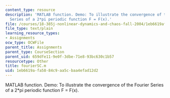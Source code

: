 ```yaml
---
content_type: resource
description: 'MATLAB function. Demo: To illustrate the convergence of the Fourier
  Series of a 2*pi periodic function F = F(x).'
file: /courses/18-385j-nonlinear-dynamics-and-chaos-fall-2004/1eb6619afa5884c9aa5cbaa4efad12d2_fourierSC.m
file_type: text/plain
learning_resource_types:
- Assignments
ocw_type: OCWFile
parent_title: Assignments
parent_type: CourseSection
parent_uid: 659dfe11-9e0f-3dbe-71e8-93bc630c1b57
resourcetype: Other
title: fourierSC.m
uid: 1eb6619a-fa58-84c9-aa5c-baa4efad12d2
---
```

MATLAB function. Demo: To illustrate the convergence of the Fourier Series of a 2*pi periodic function F = F(x).


